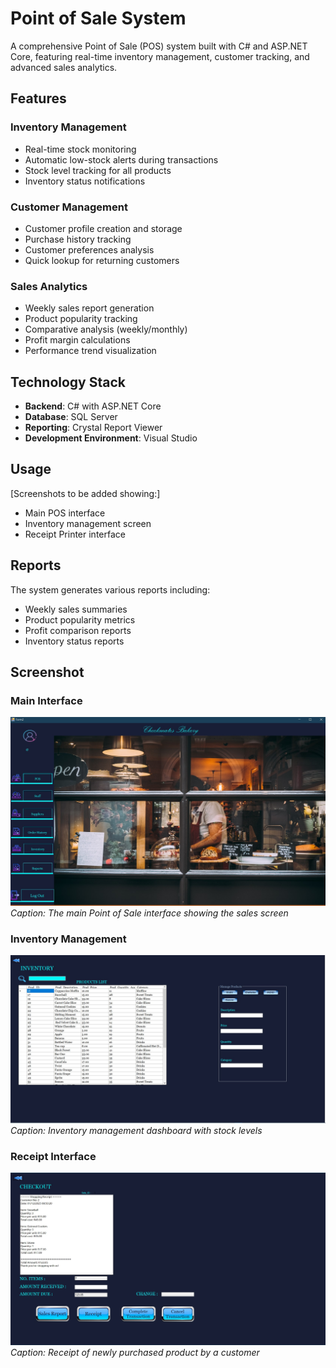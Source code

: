 # Point of Sale System

A comprehensive Point of Sale (POS) system built with C# and ASP.NET Core, featuring real-time inventory management, customer tracking, and advanced sales analytics.

## Features

### Inventory Management
- Real-time stock monitoring
- Automatic low-stock alerts during transactions
- Stock level tracking for all products
- Inventory status notifications

### Customer Management
- Customer profile creation and storage
- Purchase history tracking
- Customer preferences analysis
- Quick lookup for returning customers

### Sales Analytics
- Weekly sales report generation
- Product popularity tracking
- Comparative analysis (weekly/monthly)
- Profit margin calculations
- Performance trend visualization

## Technology Stack

- **Backend**: C# with ASP.NET Core
- **Database**: SQL Server
- **Reporting**: Crystal Report Viewer
- **Development Environment**: Visual Studio


## Usage

[Screenshots to be added showing:]
- Main POS interface
- Inventory management screen
- Receipt Printer interface

## Reports

The system generates various reports including:
- Weekly sales summaries
- Product popularity metrics
- Profit comparison reports
- Inventory status reports

## Screenshot
 ### Main Interface
![Main POS Interface](photo/Defaultpage.jpg)
*Caption: The main Point of Sale interface showing the sales screen*

### Inventory Management
![Inventory Screen](photo/CRUD(Product).jpg)
*Caption: Inventory management dashboard with stock levels*

###  Receipt Interface
![Customer Screen](photo/RECEIPT.jpg)
*Caption: Receipt of newly purchased product by a customer*

